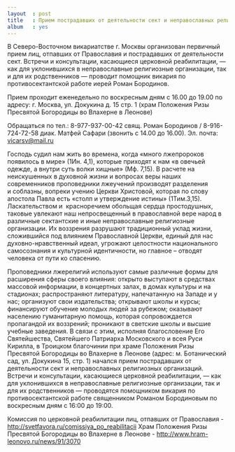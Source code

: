 ```yaml
---
layout  : post
title   : Прием пострадавших от деятельности сект и неправославных религиозных организаций
album   : yes
---
```


В Северо-Восточном викариатстве г. Москвы организован первичный прием лиц, отпавших от Православия и пострадавших от деятельности сект. Встречи и консультации, касающиеся церковной реабилитации, — как для уклонившихся в неправославные религиозные организации, так и для их родственников — проводит помощник викария по противосектантской работе иерей Роман Бородинов.

Прием проходит еженедельно по воскресным дням с 16.00 до 19.00 по адресу: г. Москва, ул. Докукина д. 15 стр. 1 (храм Положения Ризы Пресвятой Богородицы во Влахерне в Леонове)

Обращаться  по тел.: 8-977-937-00-42 свящ. Роман Бородинов / 8-916-724-72-58 диак. Матфей Сафари (звонить с 14.00 до 16.00).  Эл. почта: vicarsv@mail.ru

Господь судил нам жить во времена, когда «много лжепророков появилось в мире» (1Ин. 4,1), которые приходят к нам «в овечьей одежде, а внутри суть волки хищные» (Мф. 7,15). В расчете на неискушенных в духовной жизни и вопросах веры наших современников проповедники лжеучений производят разделения и соблазны, вопреки учению Церкви Христовой, которая по слову апостола Павла есть «столп и утверждение истины» (1Тим.3,15). Ласкательством и  красноречием обольщая сердца простодушных, таковые увлекают наш непросвещенный в православной вере народ в различные сектантские и иные неправославные  религиозные организации. Их воззрения разрушают традиционный уклад жизни, сложившийся под влиянием Православной Церкви, единый для нас духовно-нравственный идеал, угрожают целостности национального самосознания и культурной идентичности, но главное – отводят человека от пути ко спасению. 

Проповедники лжерелигий используют самые различные формы для расширения сферы своего влияния: открыто выступают в средствах массовой информации, в концертных залах, в домах культуры и на стадионах; распространяют литературу, напечатанную на Западе и у нас; организуют свои издательства; открывают школы и курсы; финансируют обучение молодых людей за рубежом; оказывают населению гуманитарную помощь, которая сопровождается пропагандой их воззрений; проникают в светские школы и высшие учебные заведения. В связи с этим, исполняя благословение Его Святейшества, Святейшего Патриарха Московского и всея Руси Кирилла, в Троицком благочинии при храме Положения Ризы Пресвятой Богородицы во Влахерне в Леонове (адрес: м. Ботанический сад, ул. Докукина 15, стр. 1) начался прием пострадавших от деятельности сект и неправославных религиозных организаций. Встречи и консультации, касающиеся церковной реабилитации, — как для уклонившихся в неправославные религиозные организации, так и для их родственников — проводятся помощником викария по противосектантской работе священником Романом Бородиновым по воскресным дням с 16:00 до 19:00. 

Комиссия по церковной реабилитации лиц, отпавших от Православия - http://svetfavora.ru/comissiya_po_reabilitacii
Храм Положения Ризы Пресвятой Богородицы во Влахерне в Леонове - http://www.hram-leonovo.ru/news/91/3070


